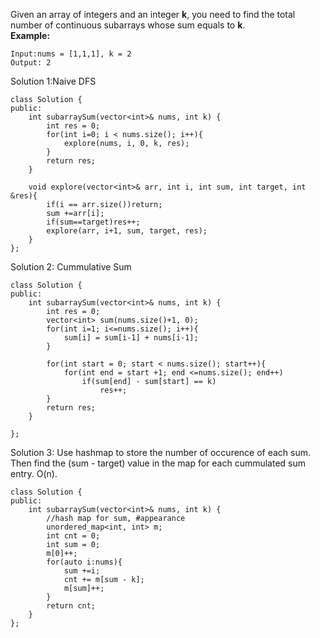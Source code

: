 Given an array of integers and an integer **k**, you need to find the total number of continuous subarrays whose sum equals to **k**.  
**Example:**  
```
Input:nums = [1,1,1], k = 2
Output: 2
```

Solution 1:Naive DFS  
```
class Solution {
public:
    int subarraySum(vector<int>& nums, int k) {
        int res = 0;
        for(int i=0; i < nums.size(); i++){
            explore(nums, i, 0, k, res);
        }
        return res;
    }
    
    void explore(vector<int>& arr, int i, int sum, int target, int &res){
        if(i == arr.size())return;
        sum +=arr[i];
        if(sum==target)res++;
        explore(arr, i+1, sum, target, res);
    }
};
```

Solution 2: Cummulative Sum  
```
class Solution {
public:
    int subarraySum(vector<int>& nums, int k) {
        int res = 0;
        vector<int> sum(nums.size()+1, 0);
        for(int i=1; i<=nums.size(); i++){
            sum[i] = sum[i-1] + nums[i-1];
        }
        
        for(int start = 0; start < nums.size(); start++){
            for(int end = start +1; end <=nums.size(); end++)
                if(sum[end] - sum[start] == k)
                    res++;
        }
        return res;
    }

};
```

Solution 3: Use hashmap to store the number of occurence of each sum. Then find the (sum - target) value in the map for each cummulated sum entry. O(n).

```
class Solution {
public:
    int subarraySum(vector<int>& nums, int k) {
        //hash map for sum, #appearance
        unordered_map<int, int> m;
        int cnt = 0;
        int sum = 0;
        m[0]++;
        for(auto i:nums){
            sum +=i;
            cnt += m[sum - k];
            m[sum]++;
        }
        return cnt;
    }
};
```
